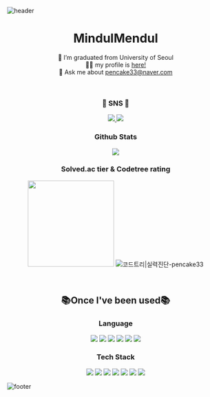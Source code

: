![header](https://capsule-render.vercel.app/api?type=waving&color=93a9d1&section=header&fontSize=50&fontColor=5B6982&animation=twinkling)

<div align="center">
  <p>
    <h1><b>MindulMendul </b></h1>
    🌱 I’m graduated from University of Seoul
    </br>
    👩‍💻 my profile is <a href="https://mindulmendul.notion.site/1ea0cd12a3d044f4be271ada4b000431?pvs=74">here!</a>
    </br>
    🧙 Ask me about <a href="mailto:pencake33@naver.com">pencake33@naver.com</a>
  </p>
  </br>
  <p class="sns">
    <h3><b>💌 SNS 💌 </b></h3>
    <a href="https://www.instagram.com/Mindul_Mendul/">
      <img src="https://img.shields.io/badge/-Instagram-E4405F?style=round&logo=instagram&logoColor=white&link=https://www.instagram.com/Mindul_Mendul/"/>
    </a>
    <a href="https://blog.naver.com/pencake33">
      <img src="https://img.shields.io/badge/-Blog-03C75A?style=round&logo=Naver&logoColor=white&link=https://blog.naver.com/pencake33"/>
    </a>
    <h3><b> Github Stats </b></h3>
    <img src="https://github-readme-stats.vercel.app/api?username=MindulMendul&show_icons=true&theme=default"/>
    <h3><b> Solved.ac tier & Codetree rating </b></h3>
    <img src="http://mazassumnida.wtf/api/v2/generate_badge?boj=pencake33" height="200px"/>
    <img src="https://banner.codetree.ai/v1/banner/pencake33" alt="코드트리|실력진단-pencake33" />
  </p>
  </br>
  <p class="once">
    <h2><b>📚Once I've been used📚</b></h2>
    <p class="language">
      <h3><b>Language</b></h3>
      <img src="https://img.shields.io/badge/-JavaScript-F7DF1E?style=for-the-badge&logo=javascript&logoColor=white"/>
      <img src="https://img.shields.io/badge/-TypeScript-3178C6?style=for-the-badge&logo=typescript&logoColor=white"/>
      <img src="https://img.shields.io/badge/python-3670A0?style=for-the-badge&logo=python&logoColor=white"/>
      <img src="https://img.shields.io/badge/c-A8B9CC.svg?style=for-the-badge&logo=c%2B%2B&logoColor=white"/>
      <img src="https://img.shields.io/badge/c++-%2300599C.svg?style=for-the-badge&logo=c%2B%2B&logoColor=white"/>
      <img src="https://img.shields.io/badge/c%23-%23239120.svg?style=for-the-badge&logo=c-sharp&logoColor=white"/>
    </p>
    <p class="tech stack">
      <h3><b>Tech Stack</b></h3>
      <img src="https://img.shields.io/badge/Node.js-339933?style=for-the-badge&logo=node.js&logoColor=white"/>
      <img src="https://img.shields.io/badge/-React-61DAFB?style=for-the-badge&logo=react&logoColor=white"/>
      <img src="https://img.shields.io/badge/Next.js-000000?style=for-the-badge&logo=Next.js&logoColor=white"/>
      <img src="https://img.shields.io/badge/-Bootstrap-7952B3?style=for-the-badge&logo=bootstrap&logoColor=white"/>
      <img src="https://img.shields.io/badge/Tailwind CSS-06B6D4?style=for-the-badge&logo=node.js&logoColor=white"/>
      <img src="https://img.shields.io/badge/Axios-5A29E4?style=for-the-badge&logo=axios&logoColor=white"/>
      <img src="https://img.shields.io/badge/Discord.js-5865F2?style=for-the-badge&logo=Discord&logoColor=white"/>
    </p>
  </p>
</div>

![footer](https://capsule-render.vercel.app/api?type=waving&color=93a9d1&section=footer&fontSize=50&fontColor=5B6982&animation=twinkling)
